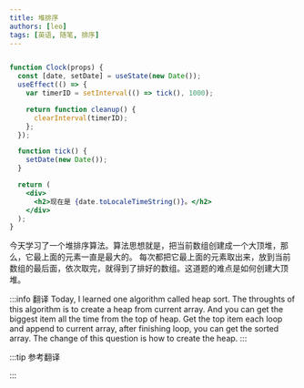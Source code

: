 ```yaml
---
title: 堆排序
authors: [leo]
tags: [英语, 随笔, 排序]
---
```


```jsx live

function Clock(props) {
  const [date, setDate] = useState(new Date());
  useEffect(() => {
    var timerID = setInterval(() => tick(), 1000);

    return function cleanup() {
      clearInterval(timerID);
    };
  });

  function tick() {
    setDate(new Date());
  }

  return (
    <div>
      <h2>现在是 {date.toLocaleTimeString()}。</h2>
    </div>
  );
}

```

今天学习了一个堆排序算法。算法思想就是，把当前数组创建成一个大顶堆，那么，它最上面的元素一直是最大的。
每次都把它最上面的元素取出来，放到当前数组的最后面，依次取完，就得到了排好的数组。这道题的难点是如何创建大顶堆。

:::info 翻译
Today, I learned one algorithm called heap sort. The throughts of this algorithm is to create a heap from current array.
And you can get the biggest item all the time from the top of heap. Get the top item each loop and append to current array,
after finishing loop, you can get the sorted array. The change of this question is how to create the heap.
:::

<!--truncate-->

:::tip 参考翻译

:::
